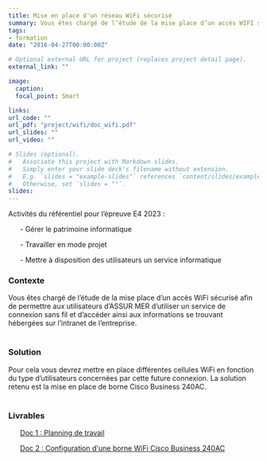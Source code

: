 ```yaml
---
title: Mise en place d'un réseau WiFi sécurisé
summary: Vous êtes chargé de l’étude de la mise place d’un accès WIFI sécurisé afin de permettre aux utilisateurs d’ASSUR MER d’utiliser un service de connexion sans fil et d’accéder ainsi aux informations se trouvant hébergées sur l’intranet de l’entreprise.
tags:
- formation
date: "2016-04-27T00:00:00Z"

# Optional external URL for project (replaces project detail page).
external_link: ""

image:
  caption: 
  focal_point: Smart

links:
url_code: ""
url_pdf: "project/wifi/doc_wifi.pdf"
url_slides: ""
url_video: ""

# Slides (optional).
#   Associate this project with Markdown slides.
#   Simply enter your slide deck's filename without extension.
#   E.g. `slides = "example-slides"` references `content/slides/example-slides.md`.
#   Otherwise, set `slides = ""`.
slides:
---
```


<p>Activités du référentiel pour l’épreuve E4 2023 :

<ul>- Gérer le patrimoine informatique</ul>
<ul>- Travailler en mode projet</ul>
<ul>- Mettre à disposition des utilisateurs un service informatique</ul>
</p>
<h3>Contexte</h3>

Vous êtes chargé de l’étude de la mise place d’un accès WiFi sécurisé afin de permettre aux utilisateurs d’ASSUR MER d’utiliser un service de connexion sans fil et d’accéder ainsi aux informations se trouvant hébergées sur l’intranet de l’entreprise.
<br>
<br>
<h3>Solution</h3>

Pour cela vous devrez mettre en place différentes cellules WiFi en fonction du type d’utilisateurs concernées par cette future connexion. La solution retenu est la mise en place de borne Cisco Business 240AC.
<br>
<br>
<h3>Livrables</h3>
<ul><a href="planning_wifi.pdf">Doc 1 : Planning de travail</a></ul>
<ul><a href="doc_wifi.pdf">Doc 2 : Configuration d'une borne WiFi Cisco Business 240AC</a></ul>
